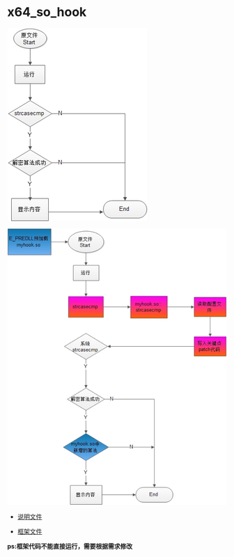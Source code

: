 # x64_so_hook

![](1.jpg)

![](2.jpg)

- [说明文件](https://github.com/yearnwang/x64_so_hook/blob/master/x64_so_inject.md)

- [框架文件](https://github.com/yearnwang/x64_so_hook/blob/master/myhook.c)

**ps:框架代码不能直接运行，需要根据需求修改**
